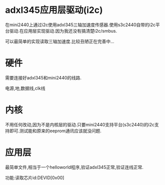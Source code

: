 # adxl345应用层驱动(i2c)

在mini2440上通过i2c使用adxl345三轴加速度传感器.使用s3c2440自带的i2c平台驱动.在应用层实现驱动.因为我还没有搞清楚i2c/smbus.

可以最简单的实现读取三轴加速度.比较丑陋正在完善中...

# 硬件

需要连接好adxl345和mini2440的线路.

电源,地,数据线,clk线

# 内核

不用任何改动,因为不是内核层的驱动.只要mini2440支持平台(s3c2440)的i2c支持即可.测试能和原来的eeprom通讯应该就没问题.

# 应用层

最简单文件,相当于一个helloworld程序,验证adxl345正常,验证连线正常.

功能:读取芯片id:DEVID[0x00]
```
```